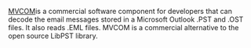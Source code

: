 [MVCOM](http://www.encryptomatic.com/mvcom)is a commercial software
component for developers that can decode the email messages stored in a
Microsoft Outlook .PST and .OST files. It also reads .EML files. MVCOM
is a commercial alternative to the open source LibPST library.